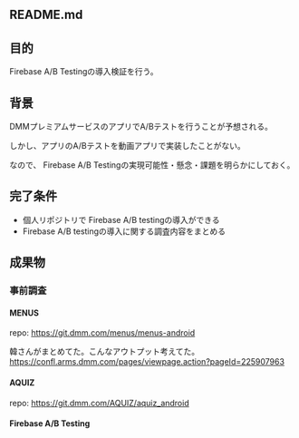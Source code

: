 ## README.md

## 目的
Firebase A/B Testingの導入検証を行う。

## 背景
DMMプレミアムサービスのアプリでA/Bテストを行うことが予想される。

しかし、アプリのA/Bテストを動画アプリで実装したことがない。
 
なので、 Firebase A/B Testingの実現可能性・懸念・課題を明らかにしておく。

## 完了条件
* 個人リポジトリで Firebase A/B testingの導入ができる
* Firebase A/B testingの導入に関する調査内容をまとめる

## 成果物


### 事前調査

#### MENUS
repo: https://git.dmm.com/menus/menus-android

韓さんがまとめてた。こんなアウトプット考えてた。
https://confl.arms.dmm.com/pages/viewpage.action?pageId=225907963

#### AQUIZ
repo: https://git.dmm.com/AQUIZ/aquiz_android

#### Firebase A/B Testing
